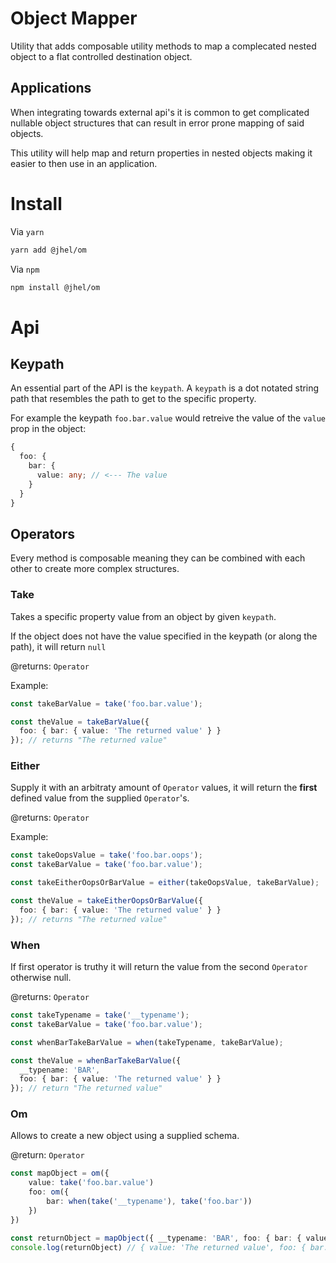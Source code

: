 # Object Mapper

Utility that adds composable utility methods to map a complecated nested object to a flat controlled destination object.

## Applications

When integrating towards external api's it is common to get complicated nullable object structures that can result in error prone mapping of said objects.

This utility will help map and return properties in nested objects making it easier to then use in an application.

# Install

Via `yarn`

```bash
yarn add @jhel/om
```

Via `npm`

```bash
npm install @jhel/om
```

# Api

## Keypath

An essential part of the API is the `keypath`. A `keypath` is a dot notated string path that resembles the path to get to the specific property.

For example the keypath `foo.bar.value` would retreive the value of the `value` prop in the object:

```typescript
{
  foo: {
    bar: {
      value: any; // <--- The value
    }
  }
}
```

## Operators

Every method is composable meaning they can be combined with each other to create more complex structures.

### Take

Takes a specific property value from an object by given `keypath`.

If the object does not have the value specified in the keypath (or along the path), it will return `null`

@returns: `Operator`

Example:

```typescript
const takeBarValue = take('foo.bar.value');

const theValue = takeBarValue({
  foo: { bar: { value: 'The returned value' } }
}); // returns "The returned value"
```

### Either

Supply it with an arbitraty amount of `Operator` values, it will return the **first** defined value from the supplied `Operator`'s.

@returns: `Operator`

Example:

```typescript
const takeOopsValue = take('foo.bar.oops');
const takeBarValue = take('foo.bar.value');

const takeEitherOopsOrBarValue = either(takeOopsValue, takeBarValue);

const theValue = takeEitherOopsOrBarValue({
  foo: { bar: { value: 'The returned value' } }
}); // returns "The returned value"
```

### When

If first operator is truthy it will return the value from the second `Operator` otherwise null.

@returns: `Operator`

```typescript
const takeTypename = take('__typename');
const takeBarValue = take('foo.bar.value');

const whenBarTakeBarValue = when(takeTypename, takeBarValue);

const theValue = whenBarTakeBarValue({
  __typename: 'BAR',
  foo: { bar: { value: 'The returned value' } }
}); // return "The returned value"
```

### Om

Allows to create a new object using a supplied schema.

@return: `Operator`

```typescript
const mapObject = om({
    value: take('foo.bar.value')
    foo: om({
        bar: when(take('__typename'), take('foo.bar'))
    })
})

const returnObject = mapObject({ __typename: 'BAR', foo: { bar: { value: 'The returned value' } } })
console.log(returnObject) // { value: 'The returned value', foo: { bar: { value: 'The returned value' } } }
```
